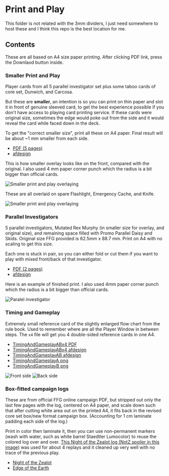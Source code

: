 # Print and Play

This folder is not related with the 3mm dividers, I just need somewhere to host these and I think this repo is the best location for me.

## Contents

These are all based on A4 size paper printing. After clicking PDF link, press the Downlaod button inside.

### Smaller Print and Play

Player cards from all 5 parallel investigator set plus some taboo cards of core set, Dunwich, and Carcosa.

But these are **smaller**, an intention is so you can print on thin paper and slot it in front of genuine sleeved card, to get the best experience possible if you don't have access to playing card printing service. If these cards were original size, sometimes the edge would poke out from the side and it would reveal the card while faced down in the deck.

To get the "correct smaller size", print all these on A4 paper. Final result will be about ~1 mm smaller from each side.

- [PDF (5 pages)](./SmallerPrintAndPlay.pdf)
- [afdesign](./SmallerPrintAndPlay.afdesign)

This is how smaller overlay looks like on the front, compared with the original. I also used 4 mm paper corner punch which the radius is a bit bigger than official cards.

![Smaller print and play overlaying](./Images/smaller-1.jpg)

These are all overlaid on spare Flashlight, Emergency Cache, and Knife.

![Smaller print and play overlaying](./Images/smaller-2.jpg)

### Parallel Investigators

5 parallel investigators, Mutated Rex Murphy (in smaller size for overlay, and original size), and remaining space filled with Promo Parallel Daisy and Skids. Original size FFG provided is 62.5mm x 88.7 mm. Print on A4 with no scaling to get this size.

Each one is stuck in pair, so you can either fold or cut them if you want to play with mixed front/back of that investigator.

- [PDF (2 pages)](./ParallelInvestigators.pdf)
- [afdesign](./ParallelInvestigators.afdesign)

Here is an example of finished print. I also used 4mm paper corner punch which the radius is a bit bigger than official cards.

![Paralel investigator](./Images/parallel.jpg)

### Timing and Gameplay

Extremely small reference card of the slightly enlarged flow chart from the rule book. Used to remember where are all the Player Window in between steps. The `x4` file will get you 4 double-sided reference cards in one A4.

- [TimingAndGameplayABx4 PDF](./TimingAndGameplayABx4.pdf)
- [TimingAndGameplayABx4 afdesign](./TimingAndGameplayABx4.afdesign)
- [TimingAndGameplayAB afdesign](./TimingAndGameplayAB.afdesign)
- [TimingAndGameplayA png](./TimingAndGameplayA.png)
- [TimingAndGameplayB png](./TimingAndGameplayB.png)

![Front side](./TimingAndGameplayA.png)
![Back side](./TimingAndGameplayB.png)

### Box-fitted campaign logs

These are from official FFG online campaign PDF, but stripped out only the last few pages with the log, centered on A4 paper, and scale down such that after cutting white area out on the printed A4, it fits back in the revised core set box/new format campaign box. (Accounting for 1 cm laminate padding each side of the log.)

Print in color then laminate it, then you can use non-permanent markers (wash with water, such as white barrel Staedtler Lumocolor) to reuse the colored log over and over. [This Night of the Zealot log (NotZ spoiler in this image)](https://github.com/5argon/AHLCG3mmDivider/blob/main/PrintAndPlay/Images/laminated-log.jpg?raw=true) was used for about 4 replays and it cleaned up very well with no trace of the previous play.

- [Night of the Zealot](./CampaignLogs/NightOfTheZealot.pdf)
- [Edge of the Earth](./CampaignLogs/EdgeOfTheEarth.pdf)